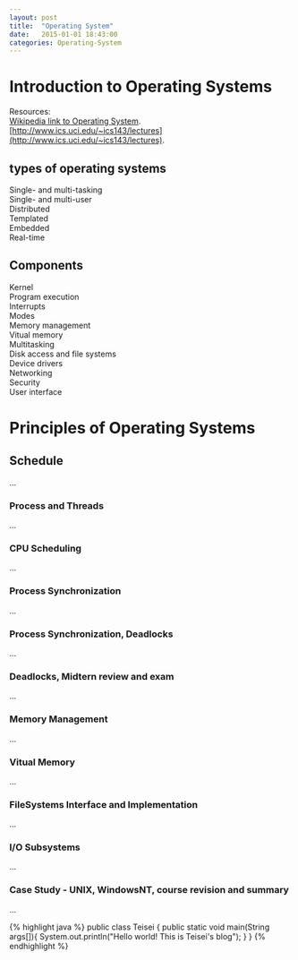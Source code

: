 ```yaml
---
layout: post
title:  "Operating System"
date:   2015-01-01 18:43:00
categories: Operating-System 
---
```


# Introduction to Operating Systems  

Resources:  
[Wikipedia link to Operating System](https://en.wikipedia.org/wiki/Operating_system "link").  
[http://www.ics.uci.edu/~ics143/lectures](http://www.ics.uci.edu/~ics143/lectures).  


## types of operating systems  
Single- and multi-tasking  
Single- and multi-user  
Distributed  
Templated  
Embedded  
Real-time  

## Components  
Kernel  
Program execution  
Interrupts  
Modes  
Memory management  
Vitual memory  
Multitasking  
Disk access and file systems  
Device drivers  
Networking  
Security  
User interface  


# Principles of Operating Systems  

## Schedule  
...  
### Process and Threads  
...  
### CPU Scheduling  
...  
### Process Synchronization  
...  
### Process Synchronization, Deadlocks  
...    
### Deadlocks, Midtern review and exam  
...  
### Memory Management  
...  
### Vitual Memory  
...  
### FileSystems Interface and Implementation  
...  
### I/O Subsystems  
...  
### Case Study - UNIX, WindowsNT, course revision and summary  
...  
  


{% highlight java %}
public class Teisei {
    public static void main(String args[]){
        System.out.println("Hello world! This is Teisei's blog");
    }
}
{% endhighlight %}